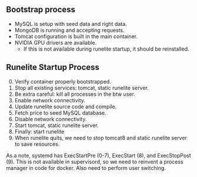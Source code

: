 ## Bootstrap process

- MySQL is setup with seed data and right data.
- MongoDB is running and accepting requests.
- Tomcat configuration is built in the main container.
- NVIDIA GPU drivers are available.
  - If this is not available during runelite startup, it should be reinstalled.

## Runelite Startup Process

0. Verify container properly bootstrapped.
1. Stop all existing services: tomcat, static runelite server.
2. Be extra careful: kill all processes in the btw user.
3. Enable network connectivity.
4. Update runelite source code and compile.
5. Fetch price to seed MySQL database.
6. Disable network connectivity.
7. Start tomcat, static runelite server.
8. Finally: start runelite
9. When runelite quits, we need to stop tomcat8 and static runelite server to
   save resources.

As a note, systemd has ExecStartPre (0-7), ExecStart (8), and ExecStopPost (9).
This is not available in supervisord, so we need to reinvent a process manager
in code for docker. Also need to perform user switching.

